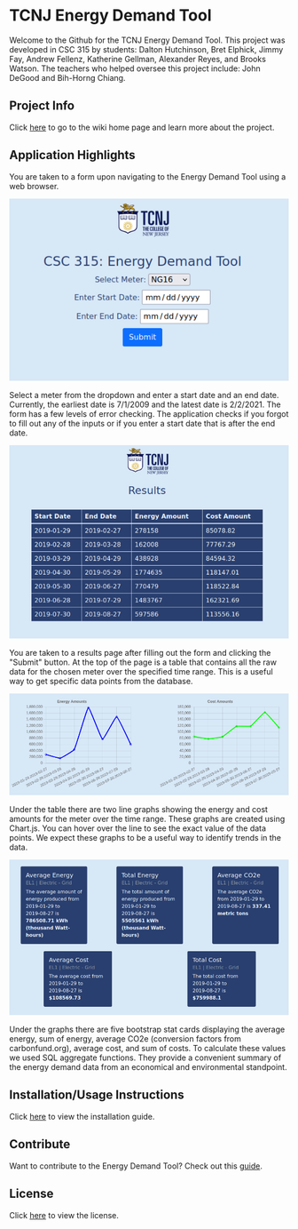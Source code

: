 # TCNJ Energy Demand Tool
Welcome to the Github for the TCNJ Energy Demand Tool.
This project was developed in CSC 315 by students: Dalton Hutchinson, Bret Elphick, Jimmy Fay, Andrew Fellenz, Katherine Gellman, Alexander Reyes, and Brooks Watson. The teachers who helped oversee this project include: John DeGood and Bih-Horng Chiang.

## Project Info
Click [here](https://github.com/TCNJ-degoodj/cab-project-01-4/wiki/Home) to go to the wiki home page and learn more about the project.

## Application Highlights
You are taken to a form upon navigating to the Energy Demand Tool using a web browser.

![alt text](doc/images/home.png)

Select a meter from the dropdown and enter a start date and an end date. Currently, the earliest date is 7/1/2009 and the latest date is 2/2/2021. The form has a few levels of error checking. The application checks if you forgot to fill out any of the inputs or if you enter a start date that is after the end date.

![alt text](doc/images/table.png)

You are taken to a results page after filling out the form and clicking the "Submit" button. At the top of the page is a table that contains all the raw data for the chosen meter over the specified time range. This is a useful way to get specific data points from the database.

![alt text](doc/images/graphs.png)

Under the table there are two line graphs showing the energy and cost amounts for the meter over the time range. These graphs are created using Chart.js. You can hover over the line to see the exact value of the data points. We expect these graphs to be a useful way to identify trends in the data.

![alt text](doc/images/stat_cards.png)

Under the graphs there are five bootstrap stat cards displaying the average energy, sum of energy, average CO2e (conversion factors from carbonfund.org), average cost, and sum of costs. To calculate these values we used SQL aggregate functions. They provide a convenient summary of the energy demand data from an economical and environmental standpoint. 

## Installation/Usage Instructions
Click [here](https://github.com/TCNJ-degoodj/cab-project-01-4/blob/main/doc/installation_guide.md) to view the installation guide.

## Contribute
Want to contribute to the Energy Demand Tool? Check out this [guide](https://github.com/TCNJ-degoodj/cab-project-01-4/wiki/Contribute).

## License
Click [here](https://github.com/TCNJ-degoodj/cab-project-01-4/blob/main/LICENSE) to view the license.
